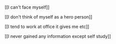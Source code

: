  
[[I can't face myself]]

[[I don't think of myself as a hero person]]
 
[[I tend to work at office it gives me etc]]

[[I never gained any information except self study]]